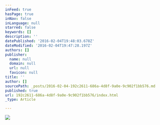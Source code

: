```yaml
---
inFeed: true
hasPage: true
inNav: false
inLanguage: null
starred: false
keywords: []
description: ''
datePublished: '2016-02-04T19:48:03.678Z'
dateModified: '2016-02-04T19:47:28.197Z'
authors: []
publisher:
  name: null
  domain: null
  url: null
  favicon: null
title: ''
author: []
sourcePath: _posts/2016-02-04-192c2611-686a-4d8f-9a0e-9c902f1bb576.md
published: true
url: 192c2611-686a-4d8f-9a0e-9c902f1bb576/index.html
_type: Article

---
```

![](https://the-grid-user-content.s3-us-west-2.amazonaws.com/995ced4a-40bb-4dcd-827a-cc8ad277f732.jpg)